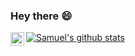 ### Hey there 😄


<a href="https://www.linkedin.com/in/samuel-dantas-de-oliveira/">
  <img align="left" alt="LinkedIN" width="22px" src="https://cdn.jsdelivr.net/npm/simple-icons@v3/icons/linkedin.svg" />
</a>

[![Samuel's github stats](https://github-readme-stats.vercel.app/api?username=samueldantasoliveira)](https://github.com/samueldantasoliveira/github-readme-stats)
